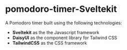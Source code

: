 # pomodoro-timer-Sveltekit
A Pomodoro timer built using the following technologies:
* **Sveltekit** as the the Javascript framework
* **DaisyUI** as the component library for Tailwind CSS
* **TailwindCSS** as the CSS framework
